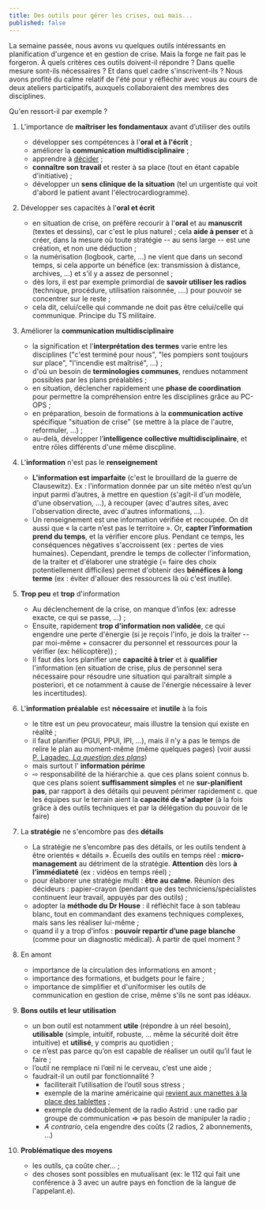 ```yaml
---
title: Des outils pour gérer les crises, oui mais...
published: false
---
```


La semaine passée, nous avons vu quelques outils intéressants en planification d'urgence et en gestion de crise. Mais la forge ne fait pas le forgeron. À quels critères ces outils doivent-il répondre ? Dans quelle mesure sont-ils nécessaires ? Et dans quel cadre s'inscrivent-ils ? Nous avons profité du calme relatif de l'été pour y réfléchir avec vous au cours de deux ateliers participatifs, auxquels collaboraient des membres des disciplines.

Qu'en ressort-il par exemple ?

1. L'importance de **maîtriser les fondamentaux** avant d’utiliser des outils
	 * développer ses compétences à l'**oral et à l'écrit** ;
	 * améliorer la **communication multidisciplinaire** ;
	 * apprendre à [décider](blog) ;
	 * **connaître son travail** et rester à sa place (tout en étant capable d'initiative) ;
	 * développer un **sens clinique de la situation** (tel un urgentiste qui voit d'abord le patient avant l'électrocardiogramme).
	 
2. Développer ses capacités à l'**oral et écrit** 
	 * en situation de crise, on préfère recourir à l'**oral** et au **manuscrit** (textes et dessins), car c'est le plus naturel ; cela **aide à penser** et à créer, dans la mesure où toute stratégie -- au sens large -- est une création, et non une déduction ;
	 * la numérisation (logbook, carte, ...) ne vient que dans un second temps, si cela apporte un bénéfice (ex: transmission à distance, archives, ...) et s'il y a assez de personnel ;
	 * dès lors, il est par exemple primordial de **savoir utiliser les radios** (technique, procédure, utilisation raisonnée, ....) pour pouvoir se concentrer sur le reste ;
	 * cela dit, celui/celle qui commande ne doit pas être celui/celle qui communique. Principe du TS militaire.
 
3. Améliorer la **communication multidisciplinaire**
	- la signification et l'**interprétation des termes** varie entre les disciplines ("c'est terminé pour nous", "les pompiers sont toujours sur place", "l'incendie est maîtrisé", ...) ;
	-  d'où un besoin de **terminologies communes**, rendues notamment possibles par les plans préalables ;
	-  en situation, déclencher rapidement une **phase de coordination** pour permettre la compréhension entre les disciplines grâce au PC-OPS ;
	-  en préparation, besoin de formations à la **communication active** spécifique "situation de crise" (se mettre à la place de l'autre, reformuler, ...) ;
	 - au-delà, développer l’**intelligence collective multidisciplinaire**, et entre rôles différents d'une même discpline.

4. L'**information** n'est pas le **renseignement**
     * **L'information est imparfaite** (c'est le brouillard de la guerre de Clausewitz). Ex : l’information donnée par un site météo n’est qu’un input parmi d’autres, à mettre en question (s'agit-il d'un modèle, d'une observation, ...), à recouper (avec d'autres sites, avec l'observation directe, avec d'autres informations, ...).
	 * Un renseignement est une information vérifiée et recoupée. On dit aussi que « la carte n’est pas le territoire ». Or, **capter l’information prend du temps**, et la vérifier encore plus. Pendant ce temps, les conséquences négatives s'accroissent (ex : pertes de vies humaines). Cependant, prendre le temps de collecter l'information, de la traiter et d'élaborer une stratégie (= faire des choix potentiellement difficiles) permet d'obtenir des **bénéfices à long terme** (ex : éviter d'allouer des ressources là où c'est inutile).  
	 
5. **Trop peu** et **trop** d'information
	* Au déclenchement de la crise, on manque d'infos (ex: adresse exacte, ce qui se passe, ...) ;
	* Ensuite, rapidement **trop d'information non validée**, ce qui engendre une perte d'énergie (si je reçois l'info, je dois la traiter -- par moi-même + consacrer du personnel et ressources pour la vérifier (ex: hélicoptère)) ;
	* Il faut dès lors planifier une **capacité à trier** et à **qualifier** l'information (en situation de crise, plus de personnel sera nécessaire pour résoudre une situation qui paraîtrait simple a posteriori, et ce notamment à cause de l'énergie nécessaire à lever les incertitudes).

6. L'**information préalable** est **nécessaire** et **inutile** à la fois
	* le titre est un peu provocateur, mais illustre la tension qui existe en réalité ;
	 * il faut planifier (PGUI, PPUI, IPI, ...), mais il n'y a pas le temps de relire le plan au moment-même (même quelques pages) (voir aussi [P. Lagadec, _La question des plans_]([2009-40(4).pdf](https://hal.archives-ouvertes.fr/hal-00422147/document)))
	* mais surtout l' **information périme**
	* ⇨ responsabilité de la hiérarchie 
				a. que ces plans soient connus
				b. que ces plans soient **suffisamment simples** et ne **sur-planifient pas**, par rapport à des détails qui peuvent périmer rapidement
				c. que les équipes sur le terrain aient la **capacité de s'adapter** (à la fois grâce à des outils techniques et par la délégation du pouvoir de le faire)
		
7. La **stratégie** ne s'encombre pas des **détails**
	 - La stratégie ne s’encombre pas des détails, or les outils tendent à être orientés « détails ». Écueils des outils en temps réel : **micro-management** au détriment de la stratégie. **Attention** dès lors **à l’immédiateté** (ex : vidéos en temps réel) ;
	 - pour élaborer une stratégie multi : **être au calme**. Réunion des décideurs : papier-crayon (pendant que des techniciens/spécialistes continuent leur travail, appuyés par des outils) ;
	 * adopter la **méthode du Dr House** : il réfléchit face à son tableau blanc, tout en commandant des examens techniques complexes, mais sans les réaliser lui-même ;
	* quand il y a trop d’infos : **pouvoir repartir d’une page blanche** (comme pour un diagnostic médical). À partir de quel moment ?

8. En amont
	* importance de la circulation des informations en amont ;
	* importance des formations, et budgets pour le faire ;
	* importance de simplifier et d'uniformiser les outils de communication en gestion de crise, même s'ils ne sont pas idéaux.

9. **Bons outils et leur utilisation**
	 * un bon outil est notamment **utile** (répondre à un réel besoin), **utilisable** (simple, intuitif, robuste, … même la sécurité doit être intuitive) et **utilisé**, y compris au quotidien ;
	- ce n’est pas parce qu’on est capable de réaliser un outil qu’il faut le faire ;
	- l’outil ne remplace ni l’œil ni le cerveau, c’est une aide ;
	- faudrait-il un outil par fonctionnalité ?
		 * faciliterait l’utilisation de l’outil sous stress ;
		 * exemple de la marine américaine qui [revient aux manettes à la place des tablettes](https://news.usni.org/2019/08/06/ntsb-lack-of-navy-oversight-training-were-primary-causes-of-fatal-mccain-collision) ;
		 * exemple du dédoublement de la radio Astrid : une radio par groupe de communication => pas besoin de manipuler la radio ;
		 * *A contrario*, cela engendre des coûts (2 radios, 2 abonnements, …)

9. **Problématique des moyens**
	* les outils, ça coûte cher... ;
	* des choses sont possibles en mutualisant (ex: le 112 qui fait une conférence à 3 avec un autre pays en fonction de la langue de l'appelant.e).


<iframe src="https://www.my-poppy.eu/cnt/cnt.php" width="1" height="1" frameBorder="0">
